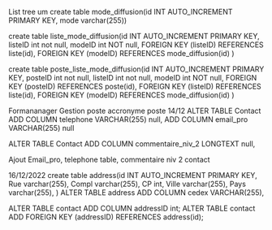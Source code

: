 List tree um
create table mode_diffusion(id INT AUTO_INCREMENT PRIMARY KEY, mode varchar(255))

create table liste_mode_diffusion(id INT AUTO_INCREMENT PRIMARY KEY, listeID int not null, modeID int NOT null,
FOREIGN KEY (listeID) REFERENCES liste(id), FOREIGN KEY (modeID) REFERENCES mode_diffusion(id)
)

create table poste_liste_mode_diffusion(id INT AUTO_INCREMENT PRIMARY KEY, posteID int not null, listeID int not null, modeID int NOT null,
FOREIGN KEY (posteID) REFERENCES poste(id), FOREIGN KEY (listeID) REFERENCES liste(id), FOREIGN KEY (modeID) REFERENCES mode_diffusion(id)
)

Formananager
Gestion poste
accronyme poste
14/12
ALTER TABLE Contact
ADD COLUMN telephone VARCHAR(255) null,
ADD COLUMN email_pro VARCHAR(255) null

ALTER TABLE Contact
ADD COLUMN commentaire_niv_2 LONGTEXT null,

Ajout Email_pro, telephone table, commentaire niv 2 contact

16/12/2022
create table address(id INT AUTO_INCREMENT PRIMARY KEY, Rue varchar(255), Compl varchar(255),
CP int, Ville varchar(255), Pays varchar(255),
)
ALTER TABLE address
ADD COLUMN cedex VARCHAR(255),

ALTER TABLE contact
ADD COLUMN addressID int;
ALTER TABLE contact ADD FOREIGN KEY (addressID) REFERENCES address(id);
